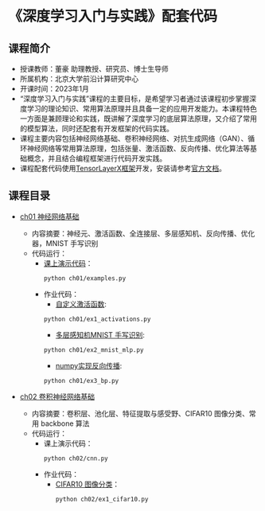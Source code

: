 # 《深度学习入门与实践》配套代码
## 课程简介
* 授课教师：董豪 助理教授、研究员、博士生导师
* 所属机构：北京大学前沿计算研究中心
* 开课时间：2023年1月   
* “深度学习入门与实践”课程的主要目标，是希望学习者通过该课程初步掌握深度学习的理论知识、常用算法原理并且具备一定的应用开发能力。本课程特色一方面是兼顾理论和实践，既讲解了深度学习的底层算法原理，又介绍了常用的模型算法，同时还配套有开发框架的代码实践。
* 课程主要内容包括神经网络基础、卷积神经网络、对抗生成网络（GAN）、循环神经网络等常用算法原理，包括张量、激活函数、反向传播、优化算法等基础概念，并且结合编程框架进行代码开发实践。
* 课程配套代码使用[TensorLayerX框架](https://github.com/tensorlayer/TensorLayerX)开发，安装请参考[官方文档](https://tensorlayerx.readthedocs.io/en/latest/user/installation.html)。
  
## 课程目录
* [ch01 神经网络基础](ch01)  
  * 内容摘要：神经元、激活函数、全连接层、多层感知机、反向传播、优化器，MNIST 手写识别
  * 代码运行：
    * [课上演示代码](ch01/examples.py)：  
        ```
        python ch01/examples.py
        ```
    * 作业代码：  
        * [自定义激活函数](ch01/ex1_activations.py):
        ```
        python ch01/ex1_activations.py
        ```
        * [多层感知机MNIST 手写识别](ch01/ex2_mnist_mlp.py):
        ```
        python ch01/ex2_mnist_mlp.py
        ```
        * [numpy实现反向传播](ch01/ex3_bp.py):
        ```
        python ch01/ex3_bp.py
        ```

* [ch02 卷积神经网络基础](ch02)
  * 内容摘要：卷积层、池化层、特征提取与感受野、CIFAR10 图像分类、常用 backbone 算法
  * 代码运行：
    * 课上演示代码：
        ```
        python ch02/cnn.py
        ```
    * 作业代码：
      * [CIFAR10 图像分类](ch02/ex_cifar10_cnn.py)：
        ```
        python ch02/ex1_cifar10.py
        ```